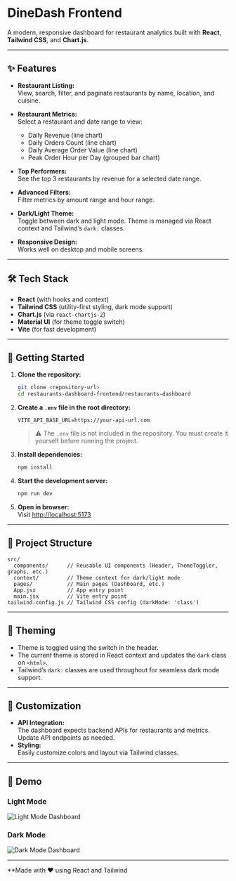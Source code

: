 # DineDash Frontend

A modern, responsive dashboard for restaurant analytics built with **React**, **Tailwind CSS**, and **Chart.js**.

---

## ✨ Features

- **Restaurant Listing:**  
  View, search, filter, and paginate restaurants by name, location, and cuisine.

- **Restaurant Metrics:**  
  Select a restaurant and date range to view:
  - Daily Revenue (line chart)
  - Daily Orders Count (line chart)
  - Daily Average Order Value (line chart)
  - Peak Order Hour per Day (grouped bar chart)

- **Top Performers:**  
  See the top 3 restaurants by revenue for a selected date range.

- **Advanced Filters:**  
  Filter metrics by amount range and hour range.

- **Dark/Light Theme:**  
  Toggle between dark and light mode. Theme is managed via React context and Tailwind’s `dark:` classes.

- **Responsive Design:**  
  Works well on desktop and mobile screens.

---

## 🛠️ Tech Stack

- **React** (with hooks and context)
- **Tailwind CSS** (utility-first styling, dark mode support)
- **Chart.js** (via `react-chartjs-2`)
- **Material UI** (for theme toggle switch)
- **Vite** (for fast development)

---

## 🚀 Getting Started

1. **Clone the repository:**
    ```bash
    git clone <repository-url>
    cd restaurants-dashboard-frontend/restaurants-dashboard
    ```

2. **Create a `.env` file in the root directory:**
    ```
    VITE_API_BASE_URL=https://your-api-url.com
    ```
    > ⚠️ The `.env` file is not included in the repository. You must create it yourself before running the project.

3. **Install dependencies:**
   ```bash
   npm install
   ```

4. **Start the development server:**
   ```bash
   npm run dev
   ```

5. **Open in browser:**  
   Visit [http://localhost:5173](http://localhost:5173)

---

## 📁 Project Structure

```
src/
  components/      // Reusable UI components (Header, ThemeToggler, graphs, etc.)
  context/         // Theme context for dark/light mode
  pages/           // Main pages (Dashboard, etc.)
  App.jsx          // App entry point
  main.jsx         // Vite entry point
tailwind.config.js // Tailwind CSS config (darkMode: 'class')
```

---

## 🎨 Theming

- Theme is toggled using the switch in the header.
- The current theme is stored in React context and updates the `dark` class on `<html>`.
- Tailwind’s `dark:` classes are used throughout for seamless dark mode support.

---

## 📝 Customization

- **API Integration:**  
  The dashboard expects backend APIs for restaurants and metrics. Update API endpoints as needed.
- **Styling:**  
  Easily customize colors and layout via Tailwind classes.

---

## 📸 Demo

### Light Mode

![Light Mode Dashboard](./assets/light-dashboard.png)

### Dark Mode

![Dark Mode Dashboard](./assets/dark-dashboard.png)

---

**Made with ❤️ using React and Tailwind